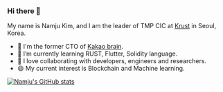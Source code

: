 ### Hi there 👋

My name is Namju Kim, and I am the leader of TMP CIC at [Krust](https://krustuniverse.com) in Seoul, Korea.

- 🔭 I'm the former CTO of [Kakao brain](https://kakaobrain.com). 
- 🌱 I’m currently learning RUST, Flutter, Solidity language.
- 💙 I love collaborating with developers, engineers and researchers.
- 😄 My current interest is Blockchain and Machine learning.

[![Namju's GitHub stats](https://github-readme-stats.vercel.app/api?username=buriburisuri)](https://github.com/buriburisuri/github-readme-stats)
